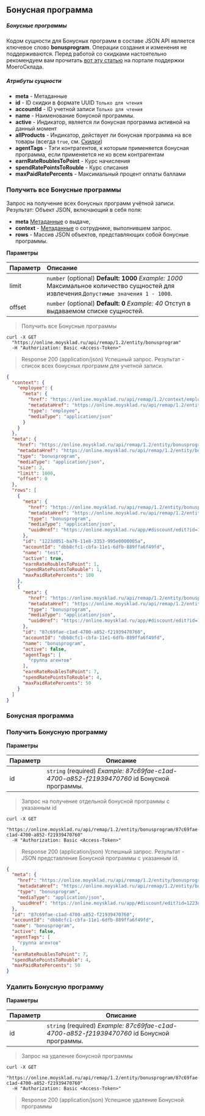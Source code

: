 ## Бонусная программа
##### Бонусные программы

Кодом сущности для Бонусных программ в составе JSON API является ключевое слово **bonusprogram**. Операции создания и изменения не поддерживаются. Перед работой со скидками настоятельно рекомендуем вам прочитать [вот эту статью](https://support.moysklad.ru/hc/ru/articles/203392253-%D0%A1%D0%BA%D0%B8%D0%B4%D0%BA%D0%B8) на портале поддержки МоегоСклада.

##### Атрибуты сущности

+ **meta** - Метаданные
+ **id** - ID скидки в формате UUID `Только для чтения`
+ **accountId** - ID учетной записи `Только для чтения`
+ **name** - Наименование бонусной программы.
+ **active** - Индикатор, является ли бонусная программа активной на данный момент
+ **allProducts** - Индикатор, действует ли бонусная программа на все товары (всегда `true`, см. [Скидки](/api/remap/1.2/doc/discount.html))
+ **agentTags** - Тэги контрагентов, к которым применяется бонусная программа, если применяется не ко всем контрагентам
+ **earnRateRoublesToPoint** - Курс начисления
+ **spendRatePointsToRouble** - Курс списания
+ **maxPaidRatePercents** - Максимальный процент оплаты баллами

### Получить все Бонусные программы

Запрос на получение всех бонусных программ учётной записи.
Результат: Объект JSON, включающий в себя поля:
- **meta** [Метаданные](/api/remap/1.2/doc/index.html#header-метаданные) о выдаче,
- **context** - [Метаданные](/api/remap/1.2/doc/index.html#header-метаданные) о сотруднике, выполнившем запрос.
- **rows** - Массив JSON объектов, представляющих собой бонусные программы.

**Параметры**

| Параметр                | Описание  |
| ------------------------------ |:---------------------------|
|limit |  `number` (optional) **Default: 1000** *Example: 1000* Максимальное количество сущностей для извлечения.`Допустимые значения 1 - 1000`.|
|offset |  `number` (optional) **Default: 0** *Example: 40* Отступ в выдаваемом списке сущностей.|

> Получить все Бонусные программы

```shell
curl -X GET
  "https://online.moysklad.ru/api/remap/1.2/entity/bonusprogram"
  -H "Authorization: Basic <Access-Token>"
```

> Response 200 (application/json)
Успешный запрос. Результат - список всех бонусных программ для учетной записи.

```json
{
  "context": {
    "employee": {
      "meta": {
        "href": "https://online.moysklad.ru/api/remap/1.2/context/employee",
        "metadataHref": "https://online.moysklad.ru/api/remap/1.2/entity/employee/metadata",
        "type": "employee",
        "mediaType": "application/json"
      }
    }
  },
  "meta": {
    "href": "https://online.moysklad.ru/api/remap/1.2/entity/bonusprogram",
    "metadataHref": "https://online.moysklad.ru/api/remap/1.2/entity/bonusprogram/metadata",
    "type": "bonusprogram",
    "mediaType": "application/json",
    "size": 2,
    "limit": 1000,
    "offset": 0
  },
  "rows": [
    {
      "meta": {
        "href": "https://online.moysklad.ru/api/remap/1.2/entity/bonusprogram/1223d051-ba76-11e8-3353-995e0000005a",
        "metadataHref": "https://online.moysklad.ru/api/remap/1.2/entity/bonusprogram/metadata",
        "type": "bonusprogram",
        "mediaType": "application/json",
        "uuidHref": "https://online.moysklad.ru/app/#discount/edit?id=1223d051-ba76-11e8-3353-995e0000005a"
      },
      "id": "1223d051-ba76-11e8-3353-995e0000005a",
      "accountId": "dbb8cfc1-cbfa-11e1-6dfb-889ffa6f49fd",
      "name": "test",
      "active": true,
      "earnRateRoublesToPoint": 1,
      "spendRatePointsToRouble": 1,
      "maxPaidRatePercents": 100
    },
    {
      "meta": {
        "href": "https://online.moysklad.ru/api/remap/1.2/entity/bonusprogram/87c69fae-c1ad-4700-a852-f21939470760",
        "metadataHref": "https://online.moysklad.ru/api/remap/1.2/entity/bonusprogram/metadata",
        "type": "bonusprogram",
        "mediaType": "application/json",
        "uuidHref": "https://online.moysklad.ru/app/#discount/edit?id=1223d051-ba76-11e8-3353-995e0000005a"
      },
      "id": "87c69fae-c1ad-4700-a852-f21939470760",
      "accountId": "dbb8cfc1-cbfa-11e1-6dfb-889ffa6f49fd",
      "name": "bonusprogram",
      "active": false,
      "agentTags": [
        "группа агентов"
      ],
      "earnRateRoublesToPoint": 7,
      "spendRatePointsToRouble": 4,
      "maxPaidRatePercents": 50
    }
  ]
}
```

### Бонусная программа

### Получить Бонусную программу

**Параметры**

|Параметр   |Описание   | 
|---|---|
|id |  `string` (required) *Example: 87c69fae-c1ad-4700-a852-f21939470760* id Бонусной программы.|

> Запрос на получение отдельной бонусной программы с указанным id

```shell
curl -X GET
  "https://online.moysklad.ru/api/remap/1.2/entity/bonusprogram/87c69fae-c1ad-4700-a852-f21939470760"
  -H "Authorization: Basic <Access-Token>"
```
  
> Response 200 (application/json)
Успешный запрос. Результат - JSON представление Бонусной программы с указанным id.

```json
{
  "meta": {
    "href": "https://online.moysklad.ru/api/remap/1.2/entity/bonusprogram/87c69fae-c1ad-4700-a852-f21939470760",
    "metadataHref": "https://online.moysklad.ru/api/remap/1.2/entity/bonusprogram/metadata",
    "type": "bonusprogram",
    "mediaType": "application/json",
    "uuidHref": "https://online.moysklad.ru/app/#discount/edit?id=1223d051-ba76-11e8-3353-995e0000005a"
  },
  "id": "87c69fae-c1ad-4700-a852-f21939470760",
  "accountId": "dbb8cfc1-cbfa-11e1-6dfb-889ffa6f49fd",
  "name": "bonusprogram",
  "active": false,
  "agentTags": [
    "группа агентов"
  ],
  "earnRateRoublesToPoint": 7,
  "spendRatePointsToRouble": 4,
  "maxPaidRatePercents": 50
}
```

### Удалить Бонусную программу

**Параметры**

|Параметр   |Описание   | 
|---|---|
|id |  `string` (required) *Example: 87c69fae-c1ad-4700-a852-f21939470760* id Бонусной программы.|

> Запрос на удаление бонусной программы

```shell
curl -X GET
  "https://online.moysklad.ru/api/remap/1.2/entity/bonusprogram/87c69fae-c1ad-4700-a852-f21939470760"
  -H "Authorization: Basic <Access-Token>"
```

> Response 200 (application/json)
Успешное удаление Бонусной программы

